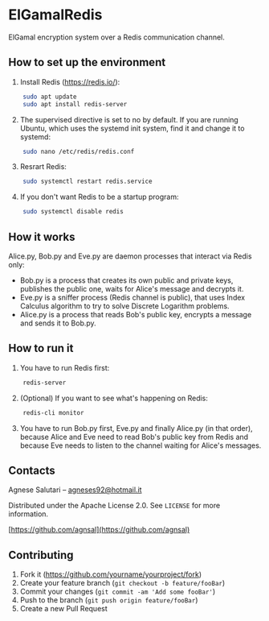 # ElGamalRedis
ElGamal encryption system over a Redis communication channel.

## How to set up the environment
1. Install Redis (https://redis.io/):
```sh
    sudo apt update
    sudo apt install redis-server
```
2. The supervised directive is set to no by default. If you are running Ubuntu, which uses the systemd init system, find it and change it to systemd:
```sh
    sudo nano /etc/redis/redis.conf
```
3. Resrart Redis:
```sh
    sudo systemctl restart redis.service
```
4. If you don't want Redis to be a startup program:
```sh
    sudo systemctl disable redis
```

## How it works
Alice.py, Bob.py and Eve.py are daemon processes that interact via Redis only:
-  Bob.py is a process that creates its own public and private keys, publishes the public one, waits for Alice's message and decrypts it.
-  Eve.py is a sniffer process (Redis channel is public), that uses Index Calculus algorithm to try to solve Discrete Logarithm problems.
-  Alice.py is a process that reads Bob's public key, encrypts a message and sends it to Bob.py.

## How to run it
1. You have to run Redis first:
```sh
    redis-server
```
2. (Optional) If you want to see what's happening on Redis:
```sh
    redis-cli monitor
```
3. You have to run Bob.py first, Eve.py and finally Alice.py (in that order), because Alice and Eve need to read Bob's public key from Redis and because Eve needs to listen to the channel waiting for Alice's messages.

## Contacts

Agnese Salutari – agneses92@hotmail.it

Distributed under the Apache License 2.0. See ``LICENSE`` for more information.

[https://github.com/agnsal](https://github.com/agnsal)


## Contributing

1. Fork it (<https://github.com/yourname/yourproject/fork>)
2. Create your feature branch (`git checkout -b feature/fooBar`)
3. Commit your changes (`git commit -am 'Add some fooBar'`)
4. Push to the branch (`git push origin feature/fooBar`)
5. Create a new Pull Request

